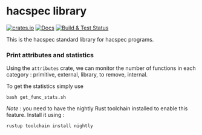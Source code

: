 # hacspec library


[![crates.io][crate-lib]](https://crates.io/crates/hacspec-lib) 
[![Docs][docs-image]](https://hacspec.github.io/hacspec/hacspec_lib/index.html)
[![Build & Test Status][build-image]][build-link]

This is the hacspec standard library for hacspec programs.

### Print attributes and statistics

Using the `attributes` crate, we can monitor the number of functions in each
category : primitive, external, library, to remove, internal.

To get the statistics simply use

    bash get_func_stats.sh

*Note* : you need to have the nightly Rust toolchain installed to enable
this feature. Install it using :

    rustup toolchain install nightly

[//]: # (badges)

[crate-lib]: https://img.shields.io/crates/v/hacspec-lib.svg?logo=rust
[docs-image]: https://img.shields.io/badge/docs-master-blue.svg?logo=rust
[build-image]: https://github.com/hacspec/hacspec/workflows/Build%20&%20Test/badge.svg?branch=master&event=push
[build-link]: https://github.com/hacspec/hacspec/actions?query=workflow%3A%22Build+%26+Test%22
